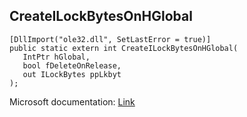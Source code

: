 ## CreateILockBytesOnHGlobal

```
[DllImport("ole32.dll", SetLastError = true)]
public static extern int CreateILockBytesOnHGlobal(
   IntPtr hGlobal,
   bool fDeleteOnRelease,
   out ILockBytes ppLkbyt
);
```

Microsoft documentation: [Link](https://learn.microsoft.com/en-us/windows/win32/api/coml2api/nf-coml2api-createilockbytesonhglobal)

